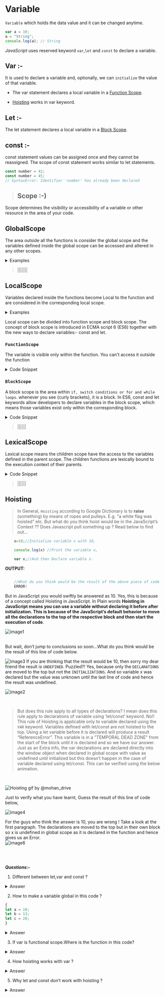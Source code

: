 # **Variable**  
`Variable` which holds the data value and it can be changed anytime.
```javascript
var a = 10;
a = "String";
console.log(a); // String
```







_JavaScript_ uses reserved keyword `var`,`let` and `const`   to declare a variable.


## **Var :-**

It is used to declare a variable and, optionally, we can `initialize` the value of that variable.

- The var statement declares a local variable in a [Function Scope](#FunctionScope).

- [Hoisting](#Hoisting) works in var keyword.


## **Let :-**

The let statement declares a local variable in a [Block Scope](#BlockScope).


## **const :-**
const statement values can be assigned once and they cannot be reassigned. The scope of const statement works similar to let statements.

```js
const number = 42;
const number = 45;
// SyntaxError: Identifier 'number' has already been declared
```


> ## **Scope :-)**   

Scope determines the visibility or accessibility of a variable or other resource in the area of your code.



## **GlobalScope**

The area outside all the functions is consider the global scope and the variables defined inside the global scope can be accessed and altered in any other scopes.

<details>
<summary>Examples</summary>

```js
//global scope
var fruit = 'apple'
console.log(fruit);        //apple

function getFruit(){
    console.log(fruit);    //fruit is accessible here
}

getFruit();                //apple
```
</details>


> |||||||

## **LocalScope**


Variables declared inside the functions become Local to the function and are considered in the corresponding local scope.


<details>
<summary>Examples</summary>

```js
//global scope
function foo1(){
    //local scope 1
    function foo2(){
        //local scope 2
    }
}

//global scope
function foo3(){
    //local scope 3
}

//global scope
```
</details>


Local scope can be divided into function scope and block scope. The concept of block scope is introduced in ECMA script 6 (ES6) together with the new ways to declare variables:- const and let.


### `FunctionScope`
The variable is visible  only within the function. You can't access it outside the function

<details>
<summary>Code Snippet</summary>

```js
function foo(){
    var fruit ='apple';
    console.log('inside function: ',fruit);
}

foo(); //inside function: apple
console.log(fruit);//error: fruit is not defined 

```

</details>


### `BlockScope`


A block scope is the area within `if, switch conditions or for and while loops`.  whenever you see {curly brackets}, it is a block. In ES6, const and let keywords allow developers to declare variables in the block scope, which means those variables exist only within the corresponding block.

<details>
<summary>Code Snippet</summary>

```js
function foo(){
    if(true){
        var fruit1 = 'apple';        //exist in function scope
        const fruit2 = 'banana';     //exist in block scope
        let fruit3 = 'strawberry';   //exist in block scope
    }
    console.log(fruit1);//apple
    console.log(fruit2);//error: fruit2 is not defined
    console.log(fruit3);//error: fruit3 is not defined
}

foo();



```
</details>



> ||||||

## **LexicalScope**
 Lexical scope means the children scope have the access to the variables defined in the parent scope. The children functions are lexically bound to the execution context of their parents.



<details>
<summary>Code Snippet</summary>

```js
 function foo1(){
    var fruit1 = 'apple';        
    const fruit2 = 'banana';     
    let fruit3 = 'strawberry';
    function foo2(){
        console.log(fruit1);
        console.log(fruit2);
        console.log(fruit3);
    }
    foo2();
}

foo1();

//result:
//apple
//banana
//strawberry
```
</details>

> ||||||


## **Hoisting**

>In General, `Hoisting` according to Google Dictionary is to **raise** (something) by means of ropes and pulleys. E.g. "a white flag was hoisted” etc. But what do you think hoist would be in the JavaScript’s Context ?? Does Javascript pull something up ? Read below to find out...



```js
    x=10;//Initialize variable x with 10,

    console.log(x) //Print the variable x,

    var x;//And then Declare variable x.


```
**OUTPUT:**

```js

    //What do you think would be the result of the above piece of code in Java/C?
    ERROR!

```
But in JavaScript you would swiftly be answered as 10. Yes, this is because of a concept called Hoisting in JavaScript. In Plain words **Hoisting in JavaScript means you can use a variable without declaring it before after initialization. This is because of the JavaScript’s default behavior to move all the declarations to the top of the respective block and then start the execution of code**.
<br>

![image1](https://firebasestorage.googleapis.com/v0/b/bootcamp-5e181.appspot.com/o/image1.png?alt=media&token=e10c579d-eaaa-4627-b55f-2f592ee4bae7)
<br>
<br>

But wait, don’t jump to conclusions so soon…What do you think would be the result of this line of code below.
<br>

![image3](https://firebasestorage.googleapis.com/v0/b/bootcamp-5e181.appspot.com/o/image6.png?alt=media&token=3d30604e-fae4-48df-bacd-eec64b68c537)
If you are thinking that the result would be 10, then sorry my dear friend the result is `UNDEFINED`. Puzzled?! Yes, because only the `DECLARATIONS` are moved to the top but not the `INITIALIZATIONS`. And so variable x was declared but the value was unknown until the last line of code and hence the result was undefined.



![image2](https://firebasestorage.googleapis.com/v0/b/bootcamp-5e181.appspot.com/o/image5.png?alt=media&token=4213d1a0-aa45-4608-91e6-90558a6f9693)

<br>

>But does this rule apply to all types of declarations? I mean does this rule apply to declarations of variable using ‘let/const’ keyword. No!! This rule of Hoisting is applicable only to variable declared using the `VAR` keyword.
Variables defined with let/const are not hoisted to the top. Using a let variable before it is declared will produce a result “ReferenceError”. This variable is in a "TEMPORAL DEAD ZONE" from the start of the block until it is declared and so we have our answer.
Just as an Extra info, the var declarations are declared directly into the window object when declared in global scope with value as undefined until initialized but this doesn’t happen in the case of variable declared using let/const. This can be verified using the below animation.

<br>

![Hoisting gif by @mohan_drive](https://firebasestorage.googleapis.com/v0/b/bootcamp-5e181.appspot.com/o/image2.gif?alt=media&token=96ed5a29-49c7-4b7a-a7cf-dce5221ede27)


Just to verify what you have learnt, Guess the result of this line of code below,

![image4](https://firebasestorage.googleapis.com/v0/b/bootcamp-5e181.appspot.com/o/image3.png?alt=media&token=2f217238-c9b8-4f9f-b53e-065154159225)

For the guys who think the answer is 10, you are wrong ! Take a look at the first paragraph. The declarations are moved to the top but in their own block so x is undefined in global scope as it is declared in the function and hence gives us an Error.
<br>
![image6](https://firebasestorage.googleapis.com/v0/b/bootcamp-5e181.appspot.com/o/image5.png?alt=media&token=4213d1a0-aa45-4608-91e6-90558a6f9693)




<!-- ![hoisting](https://chiendt.files.wordpress.com/2017/05/screenshot-at-may-16-14-57-31.png) -->



<br>
<br>




**_Questions:-_**

1. Different between let,var and const ?

<details>
<summary>Answer</summary>

Keyword | Scope | Hoisting | Can Be Reassigned | Can Be Redeclared
------- | ------- | ------- | ------- | -------
Keyword | Scope | Hoisting | Can Be Reassigned | Can Be Redeclared
var | Function scope | Yes | Yes | Yes
let | Block scope | No | Yes | No
const | Block scope | No | No | No

</details>

2. How to make a variable global in this code ?


```js
{
let a = 10;
let b = 13;
let c = 20;
}
```

<details>
<summary>Answer</summary>
A can become a global variable without using  a keyword because js will by default take this var.

```js
{
 a = 10;
let b = 13;
let c = 20;
}

// But this is not a good approach because anyone can manipulate with our object easily.
```
</details>


3. If var is functional scope.Where is the function in this code?
<details>
<summary>Answer</summary>


```js
{
 var a = 10;
 var b = 13;
 var c = 20;
}

```
In js main function runs first. In other programming languages like Java, c++. We have to write the main function but it’s already by default store  in js when code will compile first main function will run.

</details>

4. How hoisting works with var ?

<details>
<summary>Answer</summary>

Hoisting works with var because at compiling time the variable if declared with the var keyword will get stored in window object.

```js
let b = 10;
var a = 20;

window.b; //undefined  because b is not store in window object.

window.a // 20 because a stored in window object.
```


</details>

5. Why let and const don’t work with hoisting ?

<details>
<summary>Answer</summary>
let and const keywords value will store in memory while executing time.
</details>